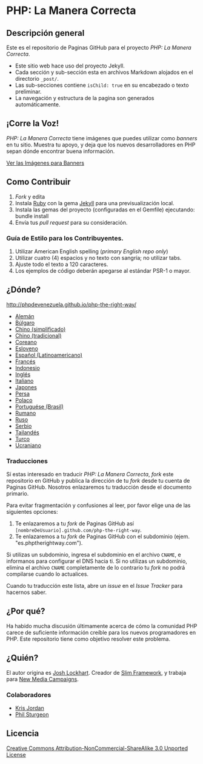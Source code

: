 # PHP: La Manera Correcta

## Descripción general

Este es el repositorio de Paginas GitHub para el proyecto _PHP: La Manera Correcta_.

* Este sitio web hace uso del proyecto Jekyll.
* Cada sección y sub-sección esta en archivos Markdown alojados en el directorio `_post/`.
* Las sub-secciones contiene `isChild: true` en su encabezado o texto preliminar.
* La navegación y estructura de la pagina son generados automáticamente.

## ¡Corre la Voz!

_PHP: La Manera Correcta_ tiene imágenes que puedes utilizar como _banners_ en tu sitio. Muestra tu apoyo, y deja que los nuevos desarrolladores en PHP sepan dónde encontrar buena información.

[Ver las Imágenes para Banners](http://www.phptherightway.com/banners.html)

## Como Contribuir

1. _Fork_ y edita
2. Instala [Ruby](https://rvm.io/rvm/install/) con la gema [Jekyll](https://github.com/mojombo/jekyll/) para una previsualización local.
3. Instala las gemas del proyecto (configuradas en el Gemfile) ejecutando: bundle install
4. Envía tus _pull request_ para su consideración.

### Guía de Estilo para los Contribuyentes.

1. Utilizar American English spelling (*primary English repo only*)
2. Utilizar cuatro (4) espacios y no texto con sangría; no utilizar tabs.
3. Ajuste todo el texto a 120 caracteres.
4. Los ejemplos de código deberán apegarse al estándar PSR-1 o mayor.

## ¿Dónde?

<http://phpdevenezuela.github.io/php-the-right-way/>

* [Alemán](http://rwetzlmayr.github.io/php-the-right-way/)
* [Búlgaro](http://bg.phptherightway.com/)
* [Chino (simplificado)](http://laravel-china.github.io/php-the-right-way/)
* [Chino (tradicional)](http://laravel-taiwan.github.io/php-the-right-way)
* [Coreano](http://modernpug.github.io/php-the-right-way/)
* [Esloveno](http://sl.phptherightway.com)
* [Español (Latinoamericano)](http://phpdevenezuela.github.io/php-the-right-way/)
* [Francés](http://eilgin.github.io/php-the-right-way/)
* [Indonesio](http://id.phptherightway.com/)
* [Inglés](http://www.phptherightway.com)
* [Italiano](http://it.phptherightway.com/)
* [Japones](http://ja.phptherightway.com)
* [Persa](http://novid.github.io/php-the-right-way/)
* [Polaco](http://pl.phptherightway.com/)
* [Portuguése (Brasil)](http://br.phptherightway.com/)
* [Rumano](https://bgui.github.io/php-the-right-way/)
* [Ruso](http://getjump.github.io/ru-php-the-right-way)
* [Serbio](http://phpsrbija.github.io/php-the-right-way/)
* [Tailandés](https://apzentral.github.io/php-the-right-way/)
* [Turco](http://hkulekci.github.io/php-the-right-way/)
* [Ucraniano](http://iflista.github.com/php-the-right-way/)

### Traducciones

Sí estas interesado en traducir _PHP: La Manera Correcta_, _fork_ este repositorio en GitHub y publica la dirección de tu _fork_ desde tu cuenta de Paginas GitHub. Nosotros enlazaremos tu traducción desde el documento primario.

Para evitar fragmentación y confusiones al leer, por favor elige una de las siguientes opciones:

1. Te enlazaremos a tu _fork_ de Paginas GitHub así `[nombreDeUsuario].github.com/php-the-right-way`.
2. Te enlazaremos a tu _fork_ de Paginas GitHub con el subdominio (ejem. "es.phptherightway.com").

Si utilizas un subdominio, ingresa el subdominio en el archivo `CNAME`, e informanos para configurar el DNS hacia ti. Si no utilizas un subdominio, elimina el archivo `CNAME` completamente de lo contrario tu _fork_ no podrá compilarse cuando lo actualices.

Cuando tu traducción este lista, abre un _issue_ en el _Issue Tracker_ para hacernos saber.

## ¿Por qué?

Ha habido mucha discusión últimamente acerca de cómo la comunidad PHP carece de suficiente información creíble para los nuevos programadores en PHP. Este repositorio tiene como objetivo resolver este problema.

## ¿Quién?

El autor origina es [Josh Lockhart](http://twitter.com/codeguy). Creador de [Slim Framework](http://www.slimframework.com/), y trabaja para [New Media Campaigns](http://www.newmediacampaigns.com/).

### Colaboradores

* [Kris Jordan](http://krisjordan.com/)
* [Phil Sturgeon](http://philsturgeon.co.uk/)

## Licencia

[Creative Commons Attribution-NonCommercial-ShareAlike 3.0 Unported License](http://creativecommons.org/licenses/by-nc-sa/3.0/)
